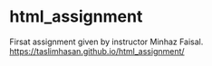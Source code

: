 # html_assignment
Firsat assignment given by instructor Minhaz Faisal.
https://taslimhasan.github.io/html_assignment/
